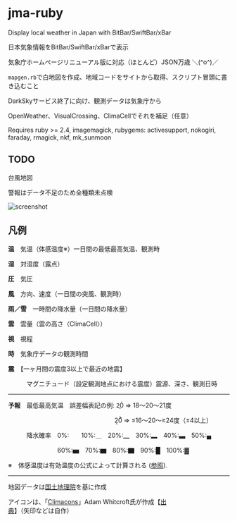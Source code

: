 # jma-ruby

Display local weather in Japan with BitBar/SwiftBar/xBar

日本気象情報をBitBar/SwiftBar/xBarで表示

気象庁ホームページリニューアル版に対応（ほとんど）JSON万歳 ＼(^o^)／

`mapgen.rb`で白地図を作成、地域コードをサイトから取得、スクリプト冒頭に書き込むこと

DarkSkyサービス終了に向け、観測データは気象庁から

OpenWeather、VisualCrossing、ClimaCellでそれを補足（任意）

Requires ruby >= 2.4, imagemagick, rubygems: activesupport, nokogiri, faraday, rmagick, nkf, mk_sunmoon

## TODO

台風地図

警報はデータ不足のため全種類未点検

![screenshot](https://user-images.githubusercontent.com/589440/111020619-33717d80-83bf-11eb-9bce-e318f49e1c58.png)

## 凡例

**温**　気温（体感温度※）一日間の最低最高気温、観測時

**湿**　対湿度（露点）

**圧**　気圧

**風**　方向、速度（一日間の突風、観測時）

**雨／雪**　一時間の降水量（一日間の降水量）

**雲**　雲量（雲の高さ〈ClimaCell〉）

**視**　視程

**時**　気象庁データの観測時間

**震**　【一ヶ月間の震度3以上で最近の地震】

　　　マグニチュード（設定観測地点における震度）震源、深さ、観測日時

---

**予報**　最低最高気温　誤差幅表記の例: 2̤0̇ => 18〜20〜21度

　　　　　　　　　　　　　　　　　  2͔0͐ => ≤16〜20〜≥24度（±4以上）

　　　降水確率　0%:　　10%:＿　20%:▁　30%:▂　40%:▃　50%:▄

　　　　　　　　60%:▅　70%:▆　80%:▇　90%:█　100%:▓

※　体感温度は有効温度の公式によって計算される ([参照](https://link.springer.com/article/10.1007/s00484-011-0453-2)).

---

地図データは[国土地理院](https://maps.gsi.go.jp/vector/)を基に作成

アイコンは、「[Climacons](http://adamwhitcroft.com/climacons/)」Adam Whitcroft氏が作成【[出典](https://github.com/christiannaths/Climacons-Font)】（矢印などは自作）